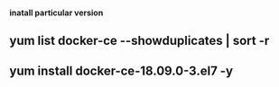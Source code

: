 #### inatall particular version 
## yum list docker-ce --showduplicates | sort -r
##  yum install docker-ce-18.09.0-3.el7 -y
